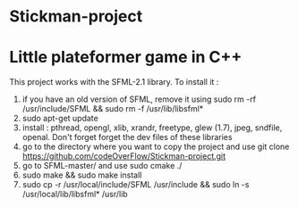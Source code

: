 Stickman-project
================
Little plateformer game in C++
================

This project works with the SFML-2.1 library. To install it :
1. if you have an old version of SFML, remove it using sudo rm -rf /usr/include/SFML && sudo rm -f /usr/lib/libsfml*
2. sudo apt-get update
3. install : pthread, opengl, xlib, xrandr, freetype, glew (1.7), jpeg, sndfile, openal. Don't forget forget the dev files of these libraries
4. go to the directory where you want to copy the project and use git clone https://github.com/codeOverFlow/Stickman-project.git
5. go to SFML-master/ and use sudo cmake ./
6. sudo make && sudo make install
7. sudo cp -r /usr/local/include/SFML /usr/include && sudo ln -s /usr/local/lib/libsfml* /usr/lib
